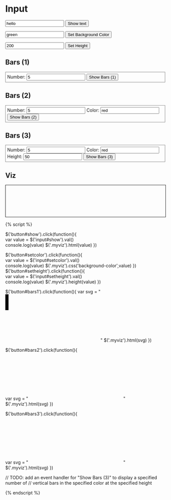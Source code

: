 # Input

<input id="show" type="text" value="hello"/> <button id="show">Show text</button>

<input id="setcolor" type="text" value="green"/> <button id="setcolor">Set Background Color</button>

<input id="setheight" type="text" value="200"/> <button id="setheight">Set Height</button>

## Bars (1)

<div style="border:1px grey solid; padding:5px;">
Number: <input id="bars1-number" type="text" value="5"/>
<button id="bars1">Show Bars (1)</button>
</div>

## Bars (2)

<div style="border:1px grey solid; padding:5px;">
Number: <input id="bars2-number" type="text" value="5"/>
Color:  <input id="bars2-color" type="text" value="red"/>
<button id="bars2">Show Bars (2)</button>
</div>

## Bars (3)

<div style="border:1px grey solid; padding:5px;">
Number: <input id="bars3-number" type="text" value="5"/>
Color:  <input id="bars3-color" type="text" value="red"/>
Height:  <input id="bars3-height" type="text" value="50"/>
<button id="bars3">Show Bars (3)</button>
</div>


## Viz

<div class="myviz" style="width:100%; height:100px; border: 1px black solid;">
</div>


{% script %}

$('button#show').click(function(){    
    var value = $('input#show').val()    
    console.log(value)
    $('.myviz').html(value)
})

$('button#setcolor').click(function(){    
    var value = $('input#setcolor').val()    
    console.log(value)
    $('.myviz').css('background-color',value)
})
$('button#setheight').click(function(){    
    var value = $('input#setheight').val()    
    console.log(value)
    $('.myviz').height(value)
})

$('button#bars1').click(function(){
    var svg = "<svg>"
    for (i=0; i < $('input#bars1-number').val(); i++) {
        svg += "<rect height='50' width='10' x='" + i * 20 + "'/>"
    }
    svg += "</svg>"
    $('.myviz').html(svg)
})

$('button#bars2').click(function(){    
    var svg = "<svg>"
    for (i=0; i < $('input#bars2-number').val(); i++) {
        svg += "<rect height='50' width='10' x='" + i * 20 + "' style='fill:" + $('input#bars2-color').val() + "'/>"
    }
    svg += "</svg>"
    $('.myviz').html(svg)
})

$('button#bars3').click(function(){    
    var svg = "<svg>"
    for (i=0; i < $('input#bars3-number').val(); i++) {
        svg += "<rect height='" + $('input#bars3-height').val()
        svg += "' width='10' x='" + i * 20
        svg += "' style='fill:" + $('input#bars3-color').val() + "'/>"
    }
    svg += "</svg>"
    $('.myviz').html(svg)
})


// TODO: add an event handler for "Show Bars (3)" to display a specified number of
// vertical bars in the specified color at the specified height


{% endscript %}
